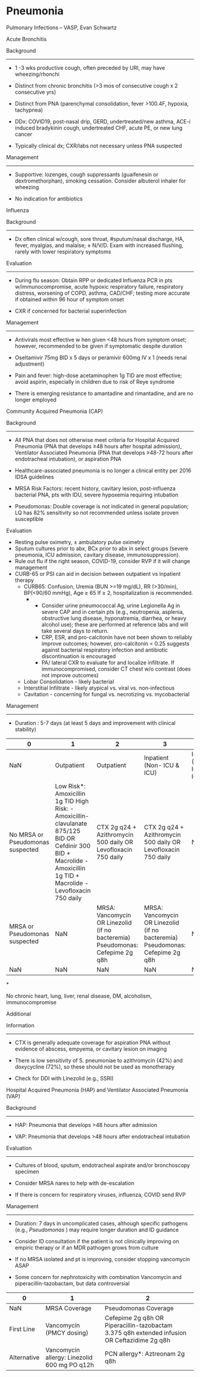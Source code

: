 # Pneumonia

Pulmonary Infections – VASP, Evan Schwartz

Acute Bronchitis

Background

-   -   -   -   -

-   1
    -3 wks productive cough, often preceded by URI, may have
    wheezing/rhonchi

-   Distinct from chronic bronchitis (>3 mos of consecutive cough x 2
    consecutive yrs)

-   Distinct from PNA (parenchymal consolidation, fever >100.4F,
    hypoxia, tachypnea)

-   DDx: COVID19, post-nasal drip, GERD, undertreated/new asthma, ACE-i
    induced bradykinin cough, undertreated CHF, acute PE, or new lung
    cancer

-   Typically clinical dx; CXR/labs not necessary unless PNA suspected

Management

-   -   -   -   -

-   Supportive: lozenges, cough suppressants (guaifenesin or
    dextromethorphan), smoking cessation. Consider albuterol inhaler for
    wheezing

-   No indication
    for antibiotics

Influenza

Background

-   -   -   -   -

-   Dx often clinical w/cough, sore throat, #sputum/nasal discharge, HA,
    fever, myalgias, and malaise; ± N/V/D. Exam with increased flushing,
    rarely with lower respiratory symptoms

Evaluation

-   -   -   -   -

-   During flu season: Obtain RPP or dedicated Influenza PCR in pts
    w/immunocompromise, acute hypoxic respiratory failure, respiratory
    distress, worsening of COPD, asthma, CAD/CHF; testing more accurate
    if obtained within 96 hour of symptom onset

-   CXR if concerned for bacterial superinfection

Management

-   -   -   -   -

-   Antivirals most effective w
    hen given \<48 hours from symptom onset; however,
    recommended
    to be given if symptomatic despite duration

-   Oseltamivir 75mg
    BID x 5 days or peramivir 600mg IV x 1 (needs renal adjustment)

-   Pain and fever: high-dose acetaminophen 1g TID are most effective;
    avoid aspirin,
    especially in children due to risk of Reye syndrome

-   There is
    emerging resistance to amantadine and rimantadine, and are no longer
    employed

Community Acquired Pneumonia (CAP)

Background

-   -   -   -   -

-   All PNA that does not otherwise meet criteria for Hospital Acquired
    Pneumonia (PNA that develops ≥48 hours after hospital admission),
    Ventilator Associated Pneumonia (PNA that develops ≥48-72 hours
    after endotracheal intubation), or aspiration PNA

-   Healthcare-associated pneumonia is no longer a clinical entity per
    2016 IDSA guidelines

-   MRSA Risk Factors: recent history, cavitary lesion, post-influenza
    bacterial PNA, pts with IDU, severe hypoxemia requiring intubation

-   Pseudomonas: Double coverage is not indicated in general population;
    LQ has 82% sensitivity so not recommended unless isolate proven
    susceptible

Evaluation

-   Resting pulse oximetry, ± ambulatory pulse oximetry
-   Sputum cultures prior to abx, BCx prior to abx in select groups
    (severe pneumonia, ICU admission, cavitary disease,
    immunosuppression).
-   Rule out flu if the right season, COVID-19, consider RVP if it will
    change management
-   CURB-65 or PSI can aid in decision between outpatient vs inpatient
    therapy
    -   CURB65: Confusion, Uremia (BUN >=19 mg/dL), RR (>30/min),
        BP(\<90/60 mmHg), Age ≥ 65 If ≥ 2, hospitalization is
        recommended.
        -   -   Consider urine pneumococcal Ag, urine Legionella Ag in
                severe CAP and in certain pts (e.g., neutropenia,
                asplenia, obstructive lung disease, hyponatremia,
                diarrhea, or heavy alcohol use); these are performed at
                reference labs and will take several days to return.
            -   CRP, ESR, and pro-calcitonin have not been shown to
                reliably improve outcomes; however, pro-calcitonin \<
                0.25 suggests against bacterial respiratory infection
                and antibiotic discontinuation is encouraged
            -   PA/ lateral CXR to evaluate for and localize infiltrate.
                If immunocompromised, consider CT chest w/o contrast
                (does not improve outcomes)
    -   Lobar Consolidation - likely bacterial
    -   Interstitial Infiltrate - likely atypical vs. viral vs.
        non-infectious
    -   Cavitation - concerning for fungal vs. necrotizing vs.
        mycobacterial

Management

-   -   -   -   -

-   Duration
    : 5-7 days (at least 5 days and improvement with clinical stability)

| 0                                | 1                                                                                                                                                                         | 2                                                                             | 3                                                                             | 4                          |
|----------------------------------|---------------------------------------------------------------------------------------------------------------------------------------------------------------------------|-------------------------------------------------------------------------------|-------------------------------------------------------------------------------|----------------------------|
| NaN                              | Outpatient                                                                                                                                                                | Outpatient                                                                    | Inpatient (Non- ICU & ICU)                                                    | Inpatient (Non- ICU & ICU) |
| No MRSA or Pseudomonas suspected | Low Risk\*: Amoxicillin 1g TID High Risk: - Amoxicillin-clavulanate 875/125 BID OR Cefdinir 300 BID + Macrolide - Amoxicillin 1g TID + Macrolide - Levofloxacin 750 daily | CTX 2g q24 + Azithromycin 500 daily OR Levofloxacin 750 daily                 | CTX 2g q24 + Azithromycin 500 daily OR Levofloxacin 750 daily                 | NaN                        |
| MRSA or Pseudomonas suspected    | NaN                                                                                                                                                                       | MRSA: Vancomycin OR Linezolid (if no bacteremia) Pseudomonas: Cefepime 2g q8h | MRSA: Vancomycin OR Linezolid (if no bacteremia) Pseudomonas: Cefepime 2g q8h | NaN                        |
| NaN                              | NaN                                                                                                                                                                       | NaN                                                                           | NaN                                                                           | NaN                        |

\*

No chronic heart, lung, liver, renal disease, DM, alcoholism,
immunocompromise

Additional

Information

-   -   -   -   -

-   CTX is generally adequate coverage for aspiration PNA without
    evidence of abscess, empyema, or cavitary lesion on imaging

-   There is low sensitivity of S. pneumoniae to azithromycin (42%) and
    doxycycline (72%), so these should not be used as monotherapy

-   Check for DDI with Linezolid (e.g., SSRI)

Hospital Acquired Pneumonia (HAP) and Ventilator Associated Pneumonia
(VAP)

Background

-   -   -   -   -

-   HAP: Pneumonia that develops >48 hours after admission

-   VAP: Pneumonia that develops >48 hours after endotracheal intubation

Evaluation

-   -   -   -   -

-   Cultures of blood, sputum, endotracheal aspirate and/or bronchoscopy
    specimen

-   Consider MRSA nares to help with de-escalation

-   If there is concern for respiratory viruses, influenza, COVID send
    RVP

Management

-   -   -   -   -

-   Duration: 7 days in uncomplicated cases, although specific pathogens
    (e.g., *Pseudomonas* ) may require longer duration and ID guidance

-   Consider ID consultation if the patient is not clinically improving
    on empiric therapy or if an MDR pathogen grows from culture

-   If no MRSA isolated and pt is improving, consider stopping
    vancomycin ASAP

-   Some concern for nephrotoxicity with combination Vancomycin and
    piperacillin-tazobactam, but data controversial

| 0           | 1                                            | 2                                                                                            |
|-------------|----------------------------------------------|----------------------------------------------------------------------------------------------|
| NaN         | MRSA Coverage                                | Pseudomonas Coverage                                                                         |
| First Line  | Vancomycin (PMCY dosing)                     | Cefepime 2g q8h OR Piperacillin-tazobactam 3.375 q8h extended infusion OR Ceftazidime 2g q8h |
| Alternative | Vancomycin allergy: Linezolid 600 mg PO q12h | PCN allergy\*: Aztreonam 2g q8h                                                              |
